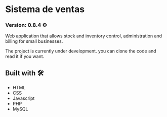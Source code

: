 # Sistema de ventas
### Version: 0.8.4 ⚙️
Web application that allows stock and inventory control, administration and billing for small businesses.

The project is currently under development. you can clone the code and read it if you want.

## Built with 🛠️
- HTML
- CSS
- Javascript
- PHP
- MySQL
